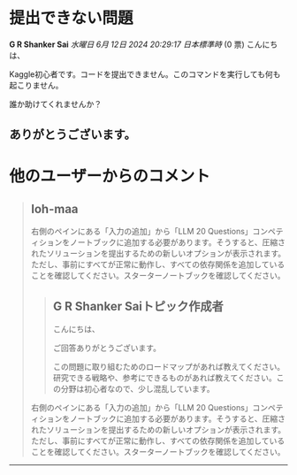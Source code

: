 # 提出できない問題

**G R Shanker Sai** *水曜日 6月 12日 2024 20:29:17 日本標準時* (0 票)
こんにちは、

Kaggle初心者です。コードを提出できません。このコマンドを実行しても何も起こりません。

誰か助けてくれませんか？

ありがとうございます。
---
# 他のユーザーからのコメント
> ## loh-maa
> 
> 右側のペインにある「入力の追加」から「LLM 20 Questions」コンペティションをノートブックに追加する必要があります。そうすると、圧縮されたソリューションを提出するための新しいオプションが表示されます。ただし、事前にすべてが正常に動作し、すべての依存関係を追加していることを確認してください。スターターノートブックを確認してください。
> 
> 
> 
> > ## G R Shanker Saiトピック作成者
> > 
> > こんにちは、
> > 
> > ご回答ありがとうございます。
> > 
> > この問題に取り組むためのロードマップがあれば教えてください。研究できる戦略や、参考にできるものがあれば教えてください。この分野は初心者なので、少し混乱しています。
> 
> 右側のペインにある「入力の追加」から「LLM 20 Questions」コンペティションをノートブックに追加する必要があります。そうすると、圧縮されたソリューションを提出するための新しいオプションが表示されます。ただし、事前にすべてが正常に動作し、すべての依存関係を追加していることを確認してください。スターターノートブックを確認してください。
> 
> 
> 
--- 

